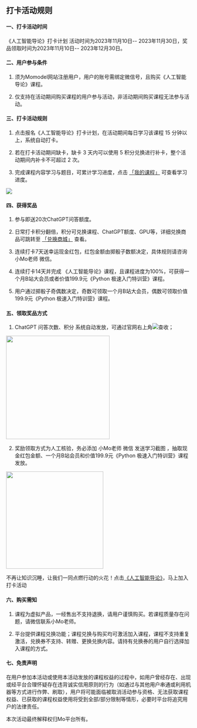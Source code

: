 ## **打卡活动规则**

#### 一、打卡活动时间

《人工智能导论》打卡计划 活动时间为2023年11月10日-- 2023年11月30日，奖品领取时间为2023年11月10日-- 2023年12月30日。

#### 二、用户参与条件

1. 须为Momodel网站注册用户，用户的账号需绑定微信号，且购买《人工智能导论》课程。

2. 仅支持在活动期间购买课程的用户参与活动，非活动期间购买课程无法参与活动。

#### 三、打卡活动规则

1. 点击报名《人工智能导论》打卡计划，在活动期间每日学习该课程 15 分钟以上，系统自动打卡。

2. 若在打卡活动期间缺卡，缺卡 3 天内可以使用 5 积分兑换进行补卡，整个活动期间内补卡不可超过 2 次。

3. 完成课程内容学习与题目，可累计学习进度，点击 [「我的课程」](https://momodel.cn/my_courses) 可查看学习进度。

![](https://imgbed.momodel.cn/mo/1024/我的课程.png)

#### 四、获得奖品

1. 参与即送20次ChatGPT问答额度。

2. 日常打卡积分翻倍，积分可兑换课程、ChatGPT额度、GPU等，详细兑换商品可跳转至 [「兑换商城」](https://momodel.cn/event) 查看。

3. 连续打卡7天送幸运现金红包，红包金额由掷骰子数额决定，具体规则请咨询 小Mo老师 微信。

4. 连续打卡14天并完成 《人工智能导论》课程，且课程进度为100%，可获得一个月B站大会员或者价值199.9元《Python 极速入门特训营》课程。

5. 用户通过掷骰子奇偶数决定，奇数可领取一个月B站大会员，偶数可领取价值199.9元《Python 极速入门特训营》课程。

#### 五、领取奖品方式

1. ChatGPT 问答次数、积分 系统自动发放，可通过官网右上角![](https://imgbed.momodel.cn/mo/1024/通知图标.png)查收；

<img title="" src="https://imgbed.momodel.cn/mo/1024/通知下拉框.png" alt="" data-align="center" width="282">

2. 奖励领取方式为人工核验，务必添加 小Mo老师 微信 发送学习截图 ，抽取现金红包金额、一个月B站会员和价值199.9元《Python 极速入门特训营》课程发放。

<img title="" src="https://imgbed.momodel.cn/userzone/a3a1ea46fcaa98d6df0636c25be4285.jpg" alt="" data-align="center" width="265">

不再让知识沉睡，让我们一同点燃行动的火花！点击[《人工智能导论》](https://momodel.cn/classroom/course/detail?&id=6173911eab37f12b14daf4a8&activeKey=info)，马上加入打卡活动

#### 六、购买需知

1. 课程为虚拟产品，一经售出不支持退换，请用户谨慎购买。若课程质量存在问题，请微信联系小Mo老师。

2. 平台提供课程兑换功能；课程兑换与购买均可激活加入课程，课程不支持重复激活，兑换券不支持、转赠、更换兑换内容。请持有兑换券的用户自行选择加入课程的方式。

#### 七、免责声明

在用户参加本活动或使用本活动发放的课程权益的过程中，如用户曾经存在、出现或经平台合理怀疑存在违背诚实信用原则的行为（如通过与其他用户串通或利用机器等方式进行作弊、刷取），用户将可能面临被取消活动参与资格、无法获取课程权益、已获取的课程权益使用将受到全部/部分限制等情形，必要时平台将追究用户的法律责任。

本次活动最终解释权归Mo平台所有。
